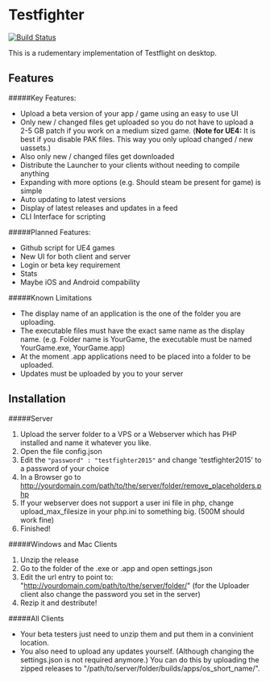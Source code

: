 Testfighter
============

[![Build Status](https://travis-ci.org/DJLectr0/Testfighter.svg)](https://travis-ci.org/DJLectr0/BetaLauncher)

This is a rudementary implementation of Testflight on desktop.

Features
--------

#####Key Features:

- Upload a beta version of your app / game using an easy to use UI
- Only new / changed files get uploaded so you do not have to upload a 2-5 GB patch if you work on a medium sized game. (__Note for UE4:__ It is best if you disable PAK files. This way you only upload changed / new uassets.)
- Also only new / changed files get downloaded
- Distribute the Launcher to your clients without needing to compile anything
- Expanding with more options (e.g. Should steam be present for game) is simple 
- Auto updating to latest versions
- Display of latest releases and updates in a feed
- CLI Interface for scripting

#####Planned Features:

- Github script for UE4 games
- New UI for both client and server
- Login or beta key requirement
- Stats
- Maybe iOS and Android compability

#####Known Limitations
- The display name of an application is the one of the folder you are uploading.
- The executable files must have the exact same name as the display name. (e.g. Folder name is YourGame, the executable must be named YourGame.exe, YourGame.app)
- At the moment .app applications need to be placed into a folder to be uploaded.
- Updates must be uploaded by you to your server

Installation
------------
#####Server

1. Upload the server folder to a VPS or a Webserver which has PHP installed and name it whatever you like.
2. Open the file config.json
3. Edit the `"password" : "testfighter2015"` and change 'testfighter2015' to a password of your choice
4. In a Browser go to http://yourdomain.com/path/to/the/server/folder/remove_placeholders.php
5. If your webserver does not support a user ini file in php, change upload_max_filesize in your php.ini to something big. (500M should work fine)
6. Finished!

#####Windows and Mac Clients
1. Unzip the release
2. Go to the folder of the .exe or .app and open settings.json
3. Edit the url entry to point to: "http://yourdomain.com/path/to/the/server/folder/" (for the Uploader client also change the password you set in the server)
4. Rezip it and destribute!

#####All Clients
- Your beta testers just need to unzip them and put them in a convinient location.
- You also need to upload any updates yourself. (Although changing the settings.json is not required anymore.) You can do this by uploading the zipped releases to "/path/to/server/folder/builds/apps/os_short_name/".
